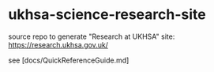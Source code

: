 # ukhsa-science-research-site
source repo to generate "Research at UKHSA" site: https://research.ukhsa.gov.uk/

see [docs/QuickReferenceGuide.md]
